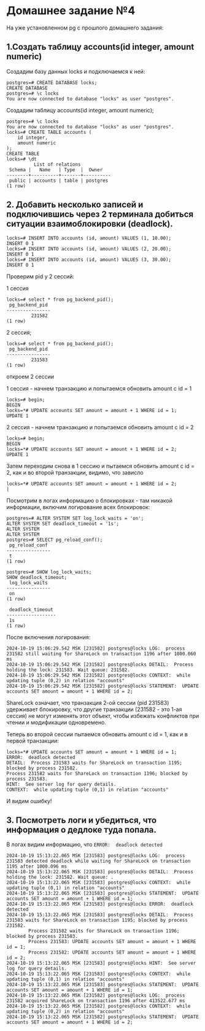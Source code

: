 # Домашнее задание №4

На уже установленном pg с прошлого домашнего задания:

## 1.Создать таблицу accounts(id integer, amount numeric)

Создадим базу данных locks и подключаемся к ней:

```
postgres=# CREATE DATABASE locks;
CREATE DATABASE
postgres=# \c locks
You are now connected to database "locks" as user "postgres".
```

Создадим таблицу accounts(id integer, amount numeric);

```
postgres=# \c locks
You are now connected to database "locks" as user "postgres".
locks=# CREATE TABLE accounts (
    id integer,
    amount numeric
);
CREATE TABLE
locks=# \dt
          List of relations
 Schema |   Name   | Type  |  Owner
--------+----------+-------+----------
 public | accounts | table | postgres
(1 row)
```

## 2. Добавить несколько записей и подключившись через 2 терминала добиться ситуации взаимоблокировки (deadlock).

```
locks=# INSERT INTO accounts (id, amount) VALUES (1, 10.00);
INSERT 0 1
locks=# INSERT INTO accounts (id, amount) VALUES (2, 20.00);
INSERT 0 1
locks=# INSERT INTO accounts (id, amount) VALUES (3, 30.00);
INSERT 0 1
```

Проверим pid у 2 сессий:

1 сессия
```
locks=# select * from pg_backend_pid();
 pg_backend_pid
----------------
         231582
(1 row)
```
2 сессия;

```
locks=# select * from pg_backend_pid();
 pg_backend_pid
----------------
         231583
(1 row)
```

откроем 2 сессии

1 сессия - начнем транзакцию и попытаемся обновить amount с id = 1
```
locks=# begin;
BEGIN
locks=*# UPDATE accounts SET amount = amount + 1 WHERE id = 1;
UPDATE 1
```

2 сессия - начнем транзакцию и попытаемся обновить amount с id = 2
```
locks=# begin;
BEGIN
locks=*# UPDATE accounts SET amount = amount + 1 WHERE id = 2;
UPDATE 1
```

Затем переходим снова в 1 сессию и пытаемся обновить amount с id = 2, как и во второй транзакции, видимо, что зависло
```
locks=*# UPDATE accounts SET amount = amount + 1 WHERE id = 2;
|
```

Посмотрим в логах информацию о блокировках - там никакой информации, включим логирование всех блокировок:
```
postgres=# ALTER SYSTEM SET log_lock_waits = 'on';
ALTER SYSTEM SET deadlock_timeout = '1s';
ALTER SYSTEM
ALTER SYSTEM
postgres=# SELECT pg_reload_conf();
 pg_reload_conf
----------------
 t
(1 row)

postgres=# SHOW log_lock_waits;
SHOW deadlock_timeout;
 log_lock_waits
----------------
 on
(1 row)

 deadlock_timeout
------------------
 1s
(1 row)
```

После включения логирования:
```
2024-10-19 15:06:29.542 MSK [231582] postgres@locks LOG:  process 231582 still waiting for ShareLock on transaction 1196 after 1000.060 ms
2024-10-19 15:06:29.542 MSK [231582] postgres@locks DETAIL:  Process holding the lock: 231583. Wait queue: 231582.
2024-10-19 15:06:29.542 MSK [231582] postgres@locks CONTEXT:  while updating tuple (0,2) in relation "accounts"
2024-10-19 15:06:29.542 MSK [231582] postgres@locks STATEMENT:  UPDATE accounts SET amount = amount + 1 WHERE id = 2;
```

ShareLock означает, что транзакция 2-ой сессии (pid 231583) удерживает блокировку, что другие транзакции (231582 - это 1-ая сессия) не могут изменять этот объект, чтобы избежать конфликтов при чтении и модификации одновремено.


Теперь во второй сессии пытаемся обновить amount с id = 1, как и в первой транзакции:

```
locks=*# UPDATE accounts SET amount = amount + 1 WHERE id = 1;
ERROR:  deadlock detected
DETAIL:  Process 231583 waits for ShareLock on transaction 1195; blocked by process 231582.
Process 231582 waits for ShareLock on transaction 1196; blocked by process 231583.
HINT:  See server log for query details.
CONTEXT:  while updating tuple (0,1) in relation "accounts"
```

И видим ошибку!

## 3. Посмотреть логи и убедиться, что информация о дедлоке туда попала.

В логах видим информацию, что `ERROR:  deadlock detected`

```
2024-10-19 15:13:22.065 MSK [231583] postgres@locks LOG:  process 231583 detected deadlock while waiting for ShareLock on transaction 1195 after 1000.096 ms
2024-10-19 15:13:22.065 MSK [231583] postgres@locks DETAIL:  Process holding the lock: 231582. Wait queue: .
2024-10-19 15:13:22.065 MSK [231583] postgres@locks CONTEXT:  while updating tuple (0,1) in relation "accounts"
2024-10-19 15:13:22.065 MSK [231583] postgres@locks STATEMENT:  UPDATE accounts SET amount = amount + 1 WHERE id = 1;
2024-10-19 15:13:22.065 MSK [231583] postgres@locks ERROR:  deadlock detected
2024-10-19 15:13:22.065 MSK [231583] postgres@locks DETAIL:  Process 231583 waits for ShareLock on transaction 1195; blocked by process 231582.
        Process 231582 waits for ShareLock on transaction 1196; blocked by process 231583.
        Process 231583: UPDATE accounts SET amount = amount + 1 WHERE id = 1;
        Process 231582: UPDATE accounts SET amount = amount + 1 WHERE id = 2;
2024-10-19 15:13:22.065 MSK [231583] postgres@locks HINT:  See server log for query details.
2024-10-19 15:13:22.065 MSK [231583] postgres@locks CONTEXT:  while updating tuple (0,1) in relation "accounts"
2024-10-19 15:13:22.065 MSK [231583] postgres@locks STATEMENT:  UPDATE accounts SET amount = amount + 1 WHERE id = 1;
2024-10-19 15:13:22.065 MSK [231582] postgres@locks LOG:  process 231582 acquired ShareLock on transaction 1196 after 413522.677 ms
2024-10-19 15:13:22.065 MSK [231582] postgres@locks CONTEXT:  while updating tuple (0,2) in relation "accounts"
2024-10-19 15:13:22.065 MSK [231582] postgres@locks STATEMENT:  UPDATE accounts SET amount = amount + 1 WHERE id = 2;
```
